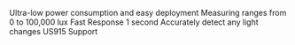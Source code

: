 Ultra-low power consumption and easy deployment
Measuring ranges from 0 to 100,000 lux
Fast Response 1 second
Accurately detect any light changes
US915 Support
